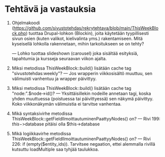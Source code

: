 # Tehtävä ja vastauksia

1. Ohjelmakoodi (https://github.com/sivustotehdas/rekrytehtava/blob/main/ThisWeekBlock.php) tuottaa Drupal-lohkon (Blockin), joita käytetään tyypillisesti sivun osien (kuten valikot, kielivalinta yms.) rakentamiseen. Mitä kyseisellä lohkolla rakennetaan, mihin tarkoitukseen se on tehty?

   — Lohko tuottaa slideshown (carousel) joka sisältää esityksiä, tapahtumia ja kursseja seuraavan viikon ajalta.

2. Miksi metodissa ThisWeekBlock::build() lisätään cache tag "sivustotehdas:weekly"?
   — Jos wrapperin viikkosisältö muuttuu, sen välimuisti vanhentuu ja wrapper päivittyy.

3. Miksi metodissa ThisWeekBlock::build() lisätään cache tag "node:".$node->id()?
   — Yksittäisillekin nodeille annetaan tagi, koska yhden muuttuessa (poistuessa tai päivittyessä) sen näkymä päivittyy.
Koko viikkonäkymän välimuistia ei tarvitse vanhentaa.

4. Mikä syntaksivirhe metodissa ThisWeekBlock::getFieldIlmoittautuminenPaattyyNodes() on?
   — Rivi 199: $this->$database pitäisi olla $this->database

5. Mikä logiikkavirhe metodissa ThisWeekBlock::getFieldIlmoittautuminenPaattyyNodes() on?
   — Rivi 226: if (empty($entity_ids)). Tarvitsee negaation, ettei alemmalla rivillä kutsuttu loadMultiple saa tyhjää taulukkoa.
